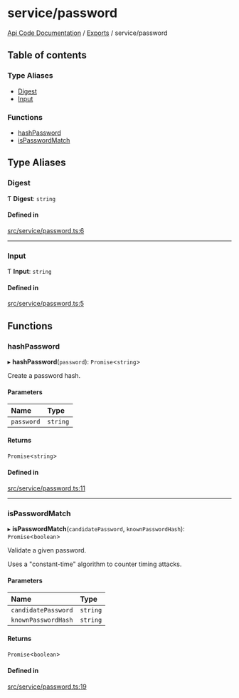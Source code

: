 # service/password
[Api Code Documentation](../README.md) / [Exports](../modules.md) / service/password

## Table of contents

### Type Aliases

- [Digest](service_password.md#digest)
- [Input](service_password.md#input)

### Functions

- [hashPassword](service_password.md#hashpassword)
- [isPasswordMatch](service_password.md#ispasswordmatch)

## Type Aliases

### Digest

Ƭ **Digest**: `string`

#### Defined in

[src/service/password.ts:6](https://github.com/openkfw/TruBudget/blob/c993c60c/api/src/service/password.ts#L6)

___

### Input

Ƭ **Input**: `string`

#### Defined in

[src/service/password.ts:5](https://github.com/openkfw/TruBudget/blob/c993c60c/api/src/service/password.ts#L5)

## Functions

### hashPassword

▸ **hashPassword**(`password`): `Promise`\<`string`\>

Create a password hash.

#### Parameters

| Name | Type |
| :------ | :------ |
| `password` | `string` |

#### Returns

`Promise`\<`string`\>

#### Defined in

[src/service/password.ts:11](https://github.com/openkfw/TruBudget/blob/c993c60c/api/src/service/password.ts#L11)

___

### isPasswordMatch

▸ **isPasswordMatch**(`candidatePassword`, `knownPasswordHash`): `Promise`\<`boolean`\>

Validate a given password.

Uses a "constant-time" algorithm to counter timing attacks.

#### Parameters

| Name | Type |
| :------ | :------ |
| `candidatePassword` | `string` |
| `knownPasswordHash` | `string` |

#### Returns

`Promise`\<`boolean`\>

#### Defined in

[src/service/password.ts:19](https://github.com/openkfw/TruBudget/blob/c993c60c/api/src/service/password.ts#L19)
